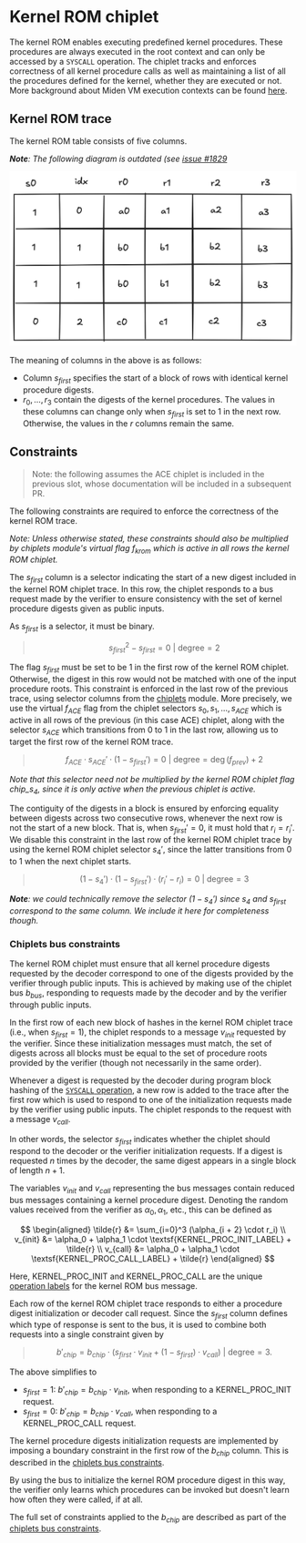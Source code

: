 # Kernel ROM chiplet

The kernel ROM enables executing predefined kernel procedures.
These procedures are always executed in the root context and can only be accessed by a `SYSCALL` operation.
The chiplet tracks and enforces correctness of all kernel procedure calls as well as maintaining a list of all the procedures defined for the kernel, whether they are executed or not.
More background about Miden VM execution contexts can be found [here](../../user_docs/assembly/execution_contexts.md).

## Kernel ROM trace

The kernel ROM table consists of five columns.

_**Note**: The following diagram is outdated (see [issue #1829](https://github.com/0xMiden/miden-vm/issues/1829)_

![kernel_rom_execution_trace](../../assets/design/chiplets/kernel_rom/kernel_rom_execution_trace.png)

The meaning of columns in the above is as follows:

- Column $s_{first}$ specifies the start of a block of rows with identical kernel procedure digests.
- $r_0, ..., r_3$ contain the digests of the kernel procedures. The values in these columns can change only when $s_{first}$ is set to 1 in the next row. Otherwise, the values in the $r$ columns remain the same.

## Constraints

> Note: the following assumes the ACE chiplet is included in the previous slot, whose documentation will be included
> in a subsequent PR.

The following constraints are required to enforce the correctness of the kernel ROM trace.

_Note: Unless otherwise stated, these constraints should also be multiplied by chiplets module's virtual flag $f_{krom}$ which is active in all rows the kernel ROM chiplet._

The $s_{first}$ column is a selector indicating the start of a new digest included in the kernel ROM chiplet trace.
In this row, the chiplet responds to a bus request made by the verifier to ensure consistency with the set of kernel procedure digests given as public inputs.

As $s_{first}$ is a selector, it must be binary.

> $$
s_{first}^2 - s_{first} = 0 \text{ | degree} = 2
$$


The flag $s_{first}$ must be set to be 1 in the first row of the kernel ROM chiplet.
Otherwise, the digest in this row would not be matched with one of the input procedure roots.
This constraint is enforced in the last row of the previous trace, using selector columns from the [chiplets](main.md) module.
More precisely, we use the virtual $f_{ACE}$ flag from the chiplet selectors $s_0, s_1, \ldots, s_{ACE}$ which is active in all rows of the previous (in this case ACE) chiplet,
along with the selector $s_{ACE}$ which transitions from 0 to 1 in the last row, allowing us to target the first row of the kernel ROM trace.

> $$
f_{ACE} \cdot s_{ACE}' \cdot (1 - s_{first}') = 0 \text{ | degree} = \deg(f_{prev}) + 2
$$

_Note that this selector need not be multiplied by the kernel ROM chiplet flag $chip\_s_4$, since it is only active when the previous chiplet is active._

The contiguity of the digests in a block is ensured by enforcing equality between digests across two consecutive rows, whenever the next row is not the start of a new block.
That is, when $s_{first}' = 0$, it must hold that $r_i = r_i'$.
We disable this constraint in the last row of the kernel ROM chiplet trace by using the kernel ROM chiplet selector $s_4'$, since the latter transitions from 0 to 1 when the next chiplet starts.

> $$
(1 - s_4') \cdot (1 - s_{first}') \cdot (r_i' - r_i) = 0 \text{ | degree} = 3
$$

_**Note**: we could technically remove the selector $(1-s_4')$ since $s_4$ and $s_{first}$ correspond to the same column. We include it here for completeness though._

### Chiplets bus constraints

The kernel ROM chiplet must ensure that all kernel procedure digests requested by the decoder correspond to one of the digests provided by the verifier through public inputs.
This is achieved by making use of the chiplet bus $b_{bus}$, responding to requests made by the decoder and by the verifier through public inputs.

In the first row of each new block of hashes in the kernel ROM chiplet trace (i.e., when $s_{first} = 1$), the chiplet responds to a message $v_{init}$ requested by the verifier.
Since these initialization messages must match, the set of digests across all blocks must be equal to the set of procedure roots provided by the verifier (though not necessarily in the same order).

Whenever a digest is requested by the decoder during program block hashing of the [`SYSCALL` operation](../decoder/constraints.md#block-hash-computation-constraints), a new row is added to the trace after the first row which is used to respond to one of the initialization requests made by the verifier using public inputs.
The chiplet responds to the request with a message $v_{call}$.

In other words, the selector $s_{first}$ indicates whether the chiplet should respond to the decoder or the verifier initialization requests.
If a digest is requested $n$ times by the decoder, the same digest appears in a single block of length $n+1$.

The variables $v_{init}$ and $v_{call}$ representing the bus messages contain reduced bus messages containing a kernel procedure digest.
Denoting the random values received from the verifier as $\alpha_0, \alpha_1$, etc., this can be defined as

$$
\begin{aligned}
\tilde{r} &= \sum_{i=0}^3 (\alpha_{i + 2} \cdot r_i) \\
v_{init} &= \alpha_0 + \alpha_1 \cdot \textsf{KERNEL_PROC_INIT_LABEL} + \tilde{r} \\
v_{call} &= \alpha_0 + \alpha_1 \cdot \textsf{KERNEL_PROC_CALL_LABEL} + \tilde{r}
\end{aligned}
$$

Here, $\textsf{KERNEL_PROC_INIT}$ and $\textsf{KERNEL_PROC_CALL}$ are the unique [operation labels](./main.md#operation-labels) for the kernel ROM bus message.

Each row of the kernel ROM chiplet trace responds to either a procedure digest initialization or decoder call request.
Since the $s_{first}$ column defines which type of response is sent to the bus, it is used to combine both requests into a single constraint given by

> $$
b'_{chip} = b_{chip} \cdot (s_{first} \cdot v_{init} + (1 - s_{first}) \cdot v_{call}) \text{ | degree} = 3.
$$

The above simplifies to

- $s_{first} = 1$: $b'_{chip} = b_{chip} \cdot v_{init}$, when responding to a $\textsf{KERNEL_PROC_INIT}$ request.
- $s_{first} = 0$: $b'_{chip} = b_{chip} \cdot v_{call}$, when responding to a $\textsf{KERNEL_PROC_CALL}$ request.

The kernel procedure digests initialization requests are implemented by imposing a boundary constraint in the first row of the $b_{chip}$ column.
This is described in the [chiplets bus constraints](../chiplets/main.md#chiplets-bus-constraints).

By using the bus to initialize the kernel ROM procedure digest in this way, the verifier only learns which procedures can be invoked but doesn't learn how often they were called, if at all.

The full set of constraints applied to the $b_{chip}$ are described as part of the [chiplets bus constraints](../chiplets/main.md#chiplets-bus-constraints).

